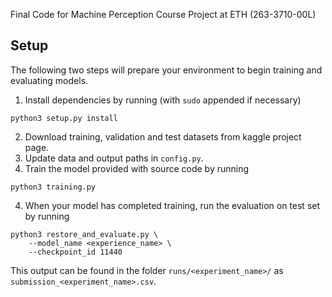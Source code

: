 Final Code for Machine Perception Course Project at ETH (263-3710-00L)

## Setup

The following two steps will prepare your environment to begin training and evaluating models.

1. Install dependencies by running (with `sudo` appended if necessary)
```
python3 setup.py install
```
2. Download training, validation and test datasets from kaggle project page.
3. Update data and output paths in `config.py`.
4. Train the model provided with source code by running 
```
python3 training.py
```
4. When your model has completed training, run the evaluation on test set by running
```
python3 restore_and_evaluate.py \
    --model_name <experience_name> \
    --checkpoint_id 11440
```
This output can be found in the folder `runs/<experiment_name>/` as `submission_<experiment_name>.csv`.

